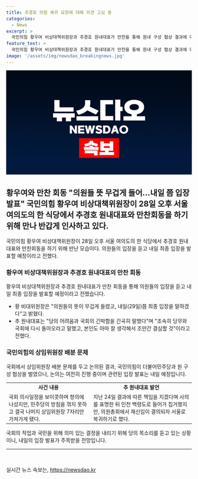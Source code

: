 ```yaml
---
title: 추경호 의원 복귀 요청에 대해 의견 고심 중
categories:
  - News
excerpt: >
  국민의힘 황우여 비상대책위원장과 추경호 원내대표가 만찬을 통해 원내 구성 협상 결과에 대한 입장을 논의했다. 추 원내대표는 의원들의 뜻을 듣고 당 상황을 고심할 것이라고 밝혔으며, 황 비대위원장은 당의 어려움을 강조하고 내일 입장을 발표할 예정이라고 전했다. 상임위원장 배분 문제를 둘러싼 민주당과의 협상에서 국민의힘은 7자리만 가져가게 되자 사의를 표명한 추 원내대표는 재신임 여부에 대해 고심 중인 것으로 전해졌다.
feature_text: >
  국민의힘 황우여 비상대책위원장과 추경호 원내대표가 만찬을 통해 원내 구성 협상 결과에 대한 입장을 논의했다. 추 원내대표는 의원들의 뜻을 듣고 당 상황을 고심할 것이라고 밝혔으며, 황 비대위원장은 당의 어려움을 강조하고 내일 입장을 발표할 예정이라고 전했다. 상임위원장 배분 문제를 둘러싼 민주당과의 협상에서 국민의힘은 7자리만 가져가게 되자 사의를 표명한 추 원내대표는 재신임 여부에 대해 고심 중인 것으로 전해졌다.
image: '/assets/img/newsdao_breakingnews.jpg'
---
```


<p><img src="/assets/img/newsdao_breakingnews.jpg" alt="koreaapp 속보" /></p>

<h2 data-ke-size="size26">황우여와 만찬 회동 "의원들 뜻 무겁게 들어…내일 쯤 입장 발표" 국민의힘 황우여 비상대책위원장이 28일 오후 서울 여의도의 한 식당에서 추경호 원내대표와 만찬회동을 하기 위해 만나 반갑게 인사하고 있다.</h2>

<p data-ke-size="size16">국민의힘 황우여 비상대책위원장이 28일 오후 서울 여의도의 한 식당에서 추경호 원내대표와 만찬회동을 하기 위해 만난 모습이다. 의원들의 입장을 듣고 내일 최종 입장을 발표할 예정이라고 전했다.</p>

<h3>황우여 비상대책위원장과 추경호 원내대표의 만찬 회동</h3>

<p data-ke-size="size16">황우여 비상대책위원장과 추경호 원내대표가 만찬 회동을 통해 의원들의 입장을 듣고 내일 최종 입장을 발표할 예정이라고 전했습니다.</p>

<ul>
  <li>황 비대위원장은 "의원들의 뜻이 무겁게 들렸고, 내일(29일)쯤 최종 입장을 말하겠다"고 밝혔다.</li>
  <li>추 원내대표는 "당의 어려움과 국회의 긴박함을 간곡히 말했다"며 "조속히 당무와 국회에 다시 돌아오라고 말했고, 본인도 아마 잘 생각해서 조만간 결심할 것"이라고 전했다.</li>
</ul>

<h3>국민의힘의 상임위원장 배분 문제</h3>

<p data-ke-size="size16">국회에서 상임위원장 배분 문제를 두고 논의된 결과, 국민의힘이 더불어민주당과 원 구성 협상을 벌였으나, 논의는 여전히 진행 중이며 관련된 입장 발표는 내일 예정입니다.</p>

<table>
  <tr>
    <td style="text-align: center; height: 17px;"><b>사건 내용</b></td>
    <td style="text-align: center; height: 17px;"><b>추 원내대표 발언</b></td>
  </tr>
  <tr>
    <td style="text-align: left;">국회 의사일정을 보이콧하며 항의에 나섰지만, 민주당의 방침을 꺾지 못하고 결국 나머지 상임위원장 7자리만 가져가게 됐다.</td>
    <td style="text-align: left;">지난 24일 결과에 따른 책임을 지겠다며 사의를 표명한 뒤 인천 백령도로 들어가 칩거했지만, 의원총회에서 재신임이 결의되자 서울로 복귀하기로 했다.</td>
  </tr>
</table>

<p data-ke-size="size16">국회의 작업과 국민을 위해 의미 있는 결정을 내리기 위해 당의 목소리를 듣고 있는 상황이니, 내일의 입장 발표가 주목받을 전망입니다.</p>

<hr>

<p data-ke-size="size16">&nbsp;</p>
실시간 뉴스 속보는, <a href="https://newsdao.kr" rel="dofollow">https://newsdao.kr</a>


